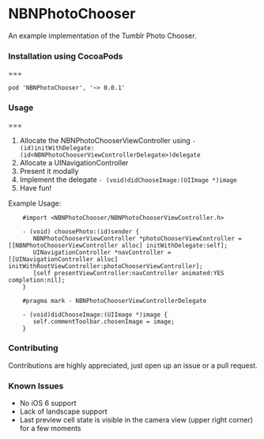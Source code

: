 NBNPhotoChooser
===============

An example implementation of the Tumblr Photo Chooser. 

### Installation using CocoaPods
===

`pod 'NBNPhotoChooser', '~> 0.0.1'`


### Usage
===

1. Allocate the NBNPhotoChooserViewController using `- (id)initWithDelegate:(id<NBNPhotoChooserViewControllerDelegate>)delegate` 
1. Allocate a UINavigationController
2. Present it modally
3. Implement the delegate `- (void)didChooseImage:(UIImage *)image` 
4. Have fun!

Example Usage:


		#import <NBNPhotoChooser/NBNPhotoChooserViewController.h>
		
		- (void) choosePhoto:(id)sender {
		   NBNPhotoChooserViewController *photoChooserViewController = [[NBNPhotoChooserViewController alloc] initWithDelegate:self];
		   UINavigationController *navController = [[UINavigationController alloc] initWithRootViewController:photoChooserViewController];
		   [self presentViewController:navController animated:YES completion:nil];
		}
		
		#pragma mark - NBNPhotoChooserViewControllerDelegate
		
		- (void)didChooseImage:(UIImage *)image {
		   self.commentToolbar.chosenImage = image;
		}
    
### Contributing

Contributions are highly appreciated, just open up an issue or a pull request.

### Known Issues


* No iOS 6 support
* Lack of landscape support
* Last preview cell state is visible in the camera view (upper right corner) for a few moments